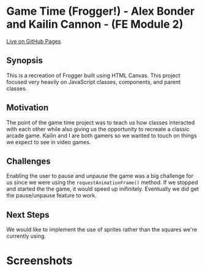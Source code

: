 # Game Time (Frogger!) - Alex Bonder and Kailin Cannon - (FE Module 2)

[Live on GitHub Pages](https://lexbonder.github.io/game-time/)

## Synopsis

This is a recreation of Frogger built using HTML Canvas. This project focused very heavily on JavaScript classes, components, and parent classes.  

## Motivation

The point of the game time project was to teach us how classes interacted with each other while also giving us the opportunity to recreate a classic arcade game. Kailin and I are both gamers so we wanted to touch on things we expect to see in video games.

## Challenges

Enabling the user to pause and unpause the game was a big challenge for us since we were using the `requestAnimationFrame()` method. If we stopped and started the the game, it would speed up inifinitely. Eventually we did get the pause/unpause feature to work.

## Next Steps

We would like to implement the use of sprites rather than the squares we're currently using.

# Screenshots
